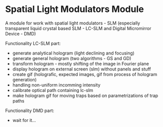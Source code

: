 # Spatial Light Modulators Module

A module for work with spatial light modulators - SLM (especially transparent liquid crystal based SLM - LC-SLM and Digital Micromirror Device - DMD)

Functionality LC-SLM part:
- generate analytical hologram (light declining and focusing)
- generate general hologram (two algorithms - GS and GD)
- transform hologram - mostly shifting of the image in Fourier plane
- display hologram on external screen (slm) without panels and stuff
- create gif (holografic, expected images, gif from process of hologram generation)
- handling non-uniform incomming intensity
- calibrate optical path containing lc-slm
- make hologram gif for moving traps based on parametrizations of trap paths

Functionality DMD part:
- wait for it...
